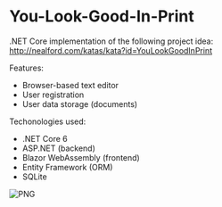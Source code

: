 # You-Look-Good-In-Print
.NET Core implementation of the following project idea: http://nealford.com/katas/kata?id=YouLookGoodInPrint

Features:
- Browser-based text editor
- User registration
- User data storage (documents)

Techonologies used:
- .NET Core 6
- ASP.NET (backend)
- Blazor WebAssembly (frontend)
- Entity Framework (ORM)
- SQLite



![PNG](https://i.imgur.com/mmpGKIy.png)
